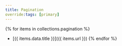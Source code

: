 ```yaml
---
title: Pagination
override:tags: [primary]
---
```

{% for items in collections.pagination %}
- [{{ items.data.title }}]({{ items.url }})
{% endfor %}
